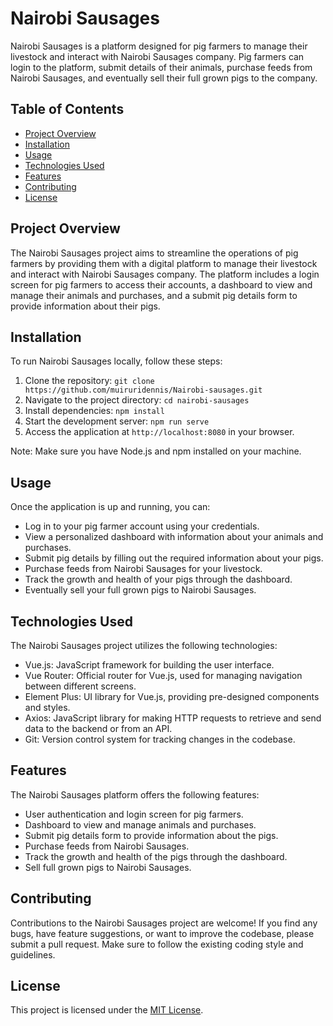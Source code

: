 # Nairobi Sausages

Nairobi Sausages is a platform designed for pig farmers to manage their livestock and interact with Nairobi Sausages company. Pig farmers can login to the platform, submit details of their animals, purchase feeds from Nairobi Sausages, and eventually sell their full grown pigs to the company.

## Table of Contents

- [Project Overview](#project-overview)
- [Installation](#installation)
- [Usage](#usage)
- [Technologies Used](#technologies-used)
- [Features](#features)
- [Contributing](#contributing)
- [License](#license)

## Project Overview

The Nairobi Sausages project aims to streamline the operations of pig farmers by providing them with a digital platform to manage their livestock and interact with Nairobi Sausages company. The platform includes a login screen for pig farmers to access their accounts, a dashboard to view and manage their animals and purchases, and a submit pig details form to provide information about their pigs.

## Installation

To run Nairobi Sausages locally, follow these steps:

1. Clone the repository: `git clone https://github.com/muiruridennis/Nairobi-sausages.git`
2. Navigate to the project directory: `cd nairobi-sausages`
3. Install dependencies: `npm install`
4. Start the development server: `npm run serve`
5. Access the application at `http://localhost:8080` in your browser.

Note: Make sure you have Node.js and npm installed on your machine.

## Usage

Once the application is up and running, you can:

- Log in to your pig farmer account using your credentials.
- View a personalized dashboard with information about your animals and purchases.
- Submit pig details by filling out the required information about your pigs.
- Purchase feeds from Nairobi Sausages for your livestock.
- Track the growth and health of your pigs through the dashboard.
- Eventually sell your full grown pigs to Nairobi Sausages.

## Technologies Used

The Nairobi Sausages project utilizes the following technologies:

- Vue.js: JavaScript framework for building the user interface.
- Vue Router: Official router for Vue.js, used for managing navigation between different screens.
- Element Plus: UI library for Vue.js, providing pre-designed components and styles.
- Axios: JavaScript library for making HTTP requests to retrieve and send data to the backend or from an API.
- Git: Version control system for tracking changes in the codebase.

## Features

The Nairobi Sausages platform offers the following features:

- User authentication and login screen for pig farmers.
- Dashboard to view and manage animals and purchases.
- Submit pig details form to provide information about the pigs.
- Purchase feeds from Nairobi Sausages.
- Track the growth and health of the pigs through the dashboard.
- Sell full grown pigs to Nairobi Sausages.

## Contributing

Contributions to the Nairobi Sausages project are welcome! If you find any bugs, have feature suggestions, or want to improve the codebase, please submit a pull request. Make sure to follow the existing coding style and guidelines.

## License

This project is licensed under the [MIT License](https://opensource.org/licenses/MIT).

